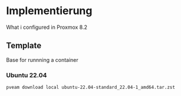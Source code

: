 # Implementierung
What i configured in Proxmox 8.2
## Template
Base for runnning a container
### Ubuntu 22.04
```
pveam download local ubuntu-22.04-standard_22.04-1_amd64.tar.zst
```

